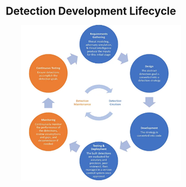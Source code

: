 # Detection Development Lifecycle

<figure><img src="../../.gitbook/assets/image (120).png" alt=""><figcaption></figcaption></figure>
